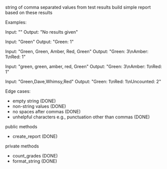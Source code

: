 string of comma separated values from test results
build simple report based on these results


Examples: 

Input: ""
Output: "No results given"

Input: "Green"
Output: "Green: 1"

Input: "Green, Green, Amber, Red, Green"
Output: "Green: 3\nAmber: 1\nRed: 1"

Input: "green, green, amber, red, Green"
Output: "Green: 3\nAmber: 1\nRed: 1"

Input: "Green,Dave,Whimsy,Red"
Output: "Green: 1\nRed: 1\nUncounted: 2"


Edge cases:
- empty string (DONE)
- non-string values (DONE)
- no spaces after commas (DONE)
- unhelpful characters e.g., punctuation other than commas (DONE)


public methods
- create_report (DONE)

private methods
- count_grades (DONE)
- format_string (DONE)